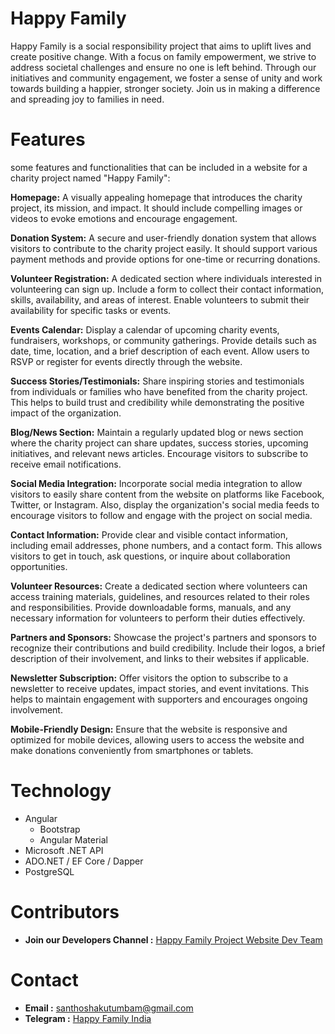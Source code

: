 # Happy Family

Happy Family is a social responsibility project that aims to uplift lives and create positive change. With a focus on family empowerment, we strive to address societal challenges and ensure no one is left behind. Through our initiatives and community engagement, we foster a sense of unity and work towards building a happier, stronger society. Join us in making a difference and spreading joy to families in need.

# Features
some features and functionalities that can be included in a website for a charity project named "Happy Family":

**Homepage:** A visually appealing homepage that introduces the charity project, its mission, and impact. It should include compelling images or videos to evoke emotions and encourage engagement.

**Donation System:** A secure and user-friendly donation system that allows visitors to contribute to the charity project easily. It should support various payment methods and provide options for one-time or recurring donations.

**Volunteer Registration:** A dedicated section where individuals interested in volunteering can sign up. Include a form to collect their contact information, skills, availability, and areas of interest. Enable volunteers to submit their availability for specific tasks or events.

**Events Calendar:** Display a calendar of upcoming charity events, fundraisers, workshops, or community gatherings. Provide details such as date, time, location, and a brief description of each event. Allow users to RSVP or register for events directly through the website.

**Success Stories/Testimonials:** Share inspiring stories and testimonials from individuals or families who have benefited from the charity project. This helps to build trust and credibility while demonstrating the positive impact of the organization.

**Blog/News Section:** Maintain a regularly updated blog or news section where the charity project can share updates, success stories, upcoming initiatives, and relevant news articles. Encourage visitors to subscribe to receive email notifications.

**Social Media Integration:** Incorporate social media integration to allow visitors to easily share content from the website on platforms like Facebook, Twitter, or Instagram. Also, display the organization's social media feeds to encourage visitors to follow and engage with the project on social media.

**Contact Information:** Provide clear and visible contact information, including email addresses, phone numbers, and a contact form. This allows visitors to get in touch, ask questions, or inquire about collaboration opportunities.

**Volunteer Resources:** Create a dedicated section where volunteers can access training materials, guidelines, and resources related to their roles and responsibilities. Provide downloadable forms, manuals, and any necessary information for volunteers to perform their duties effectively.

**Partners and Sponsors:** Showcase the project's partners and sponsors to recognize their contributions and build credibility. Include their logos, a brief description of their involvement, and links to their websites if applicable.

**Newsletter Subscription:** Offer visitors the option to subscribe to a newsletter to receive updates, impact stories, and event invitations. This helps to maintain engagement with supporters and encourages ongoing involvement.

**Mobile-Friendly Design:** Ensure that the website is responsive and optimized for mobile devices, allowing users to access the website and make donations conveniently from smartphones or tablets.

# Technology
- Angular
  - Bootstrap
  - Angular Material   
- Microsoft .NET API
- ADO.NET / EF Core / Dapper
- PostgreSQL

# Contributors
- **Join our Developers Channel :** [Happy Family Project Website Dev Team](https://t.me/+mpQZ_oFW3NljMzM1)

# Contact
- **Email :** santhoshakutumbam@gmail.com
- **Telegram :** [Happy Family India](https://t.me/happy_family_india)
